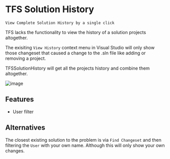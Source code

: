 # TFS Solution History

`View Complete Solution History by a single click`

TFS lacks the functionality to view the history of a solution projects altogether.

The exisiting `View History` context menu in Visual Studio will only show those changeset that caused a change to the .sln file like adding or removing a project.

TFSSolutionHistory will get all the projects history and combine them altogether.

![image](https://user-images.githubusercontent.com/4930000/29249752-febdbc46-804a-11e7-89c7-3ce3b2660e31.png)

## Features
* User filter

## Alternatives

The closest existing solution to the problem is via `Find Changeset` and then filtering the `User` with your own name. Although this will only show your own changes.
